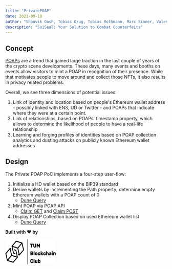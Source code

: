 ```yaml
---
title: "PrivatePOAP"
date: 2021-09-18
author: "Shouvik Gosh, Tobias Krug, Tobias Rothmann, Marc Sinner, Valentin Hartig"
description: "SuiSeal: Your Solution to Combat Counterfeits"
---
```


## Concept
[POAPs](https://poap.xyz) are a trend that gained large traction in the last couple of years of the crypto scene developments. These days, many events and booths on events allow visitors to mint a POAP in recognition of their presence. While that motivates people to move around and collect those NFTs, it also results in privacy related problems.

Overall, we see three dimensions of potential issues:
1. Link of identity and location based on people's Ethereum wallet address - possibly linked with ENS, UD or Twitter - and POAPs that indicate where they were at a certain point.
1. Link of relationships, based on POAPs' timestamp property, which allows to determine the likelihood of people to have a real-life relationship
1. Learning and forging profiles of identities based on POAP collection analytics and dusting attacks on publicly known Ethereum wallet addresses

## Design
The Private POAP PoC implements a four-step user-flow:
1. Initialize a HD wallet based on the BIP39 standard
1. Derive wallets by incrementing the Path property; determine empty Ethereum wallets with a POAP count of 0
   - [Dune Query](https://dune.com/queries/1279140)
1. Mint POAP via POAP API
   - [Claim GET](https://documentation.poap.tech/reference/getactionsclaim-qr-2) and [Claim POST](https://documentation.poap.tech/reference/postactionsclaim-qr-2)
1. Display POAP Collection based on used Ethereum wallet list
   - [Dune Query](https://dune.com/queries/1279140)

**Built with ❤ by**

<img style="width: 158px; height: 79px;" src="tbc-logo.png" />
